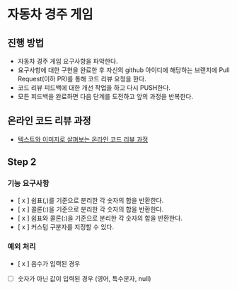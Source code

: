 # 자동차 경주 게임
## 진행 방법
* 자동차 경주 게임 요구사항을 파악한다.
* 요구사항에 대한 구현을 완료한 후 자신의 github 아이디에 해당하는 브랜치에 Pull Request(이하 PR)를 통해 코드 리뷰 요청을 한다.
* 코드 리뷰 피드백에 대한 개선 작업을 하고 다시 PUSH한다.
* 모든 피드백을 완료하면 다음 단계를 도전하고 앞의 과정을 반복한다.

## 온라인 코드 리뷰 과정
* [텍스트와 이미지로 살펴보는 온라인 코드 리뷰 과정](https://github.com/next-step/nextstep-docs/tree/master/codereview)

## Step 2
### 기능 요구사항
- [ x ] 쉼표(,)를 기준으로 분리한 각 숫자의 합을 반환한다.
- [ x ] 콜론(:)을 기준으로 분리한 각 숫자의 합을 반환한다. 
- [ x ] 쉼표와 콜론(:)을 기준으로 분리한 각 숫자의 합을 반환한다. 
- [ x ] 커스텀 구분자를 지정할 수 있다.

### 예외 처리 
- [ x ] 음수가 입력된 경우
- [ ] 숫자가 아닌 값이 입력된 경우 (영어, 특수문자, null)
